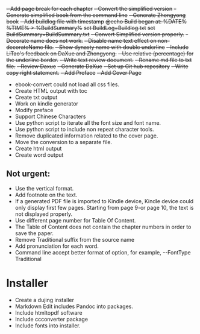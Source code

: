 ~~- Add page break for each chapter~~
~~- Convert the simplified version~~
~~- Generate simplified book from the command line~~
~~- Generate Zhongyong book~~
~~- Add buildlog file with timestamp~~
	~~@echo Build began at: %DATE% %TIME% > %BuildSummary%~~
	~~set BuildLog=Buildlog.txt~~
	~~set BuildSummary=BuildSummary.txt~~
~~- Convert Simplified version properly.~~
~~- Decorate name does not work.~~
~~- Disable name text effect on non-decorateName file.~~
~~- Show dynasty name with double underline~~
~~- Include LiTao's feedback on DaXue and Zhongyong.~~
~~- Use relative (percentage) for the underline border.~~
~~- Write text review document.~~
~~- Rename md file to txt file.~~
~~- Review Daxue~~
~~- Generate DaXue~~
~~- Set up Git hub repository~~
~~- Write copy right statement.~~
~~- Add Preface~~
~~- Add Cover Page~~
- ebook-convert could not load all css files.
- Create HTML output with toc
- Create txt output
- Work on kindle generator
- Modify preface
- Support Chinese Characters
- Use python script to iterate all the font size and font name.
- Use python script to include non repeat character tools.
- Remove duplicated information related to the cover page.
- Move the conversion to a separate file.
- Create html output
- Create word output
## Not urgent:

- Use the vertical format.
- Add footnote on the text.
- If a generated PDF file is imported to Kindle device, Kindle device could only display first few pages. Starting from page 9-or page 10, the text is not displayed properly.
- Use different page number for Table Of Content.
- The Table of Content does not contain the chapter numbers in order to save the paper.
- Remove Traditional suffix from the source name
- Add pronunciation for each word.
- Command line accept better format of option, for example, --FontType Traditional


# Installer

- Create a dujing installer
- Markdown Edit includes Pandoc into packages.
- Include htmltopdf software
- Include ccconverter package
- Include fonts into installer.